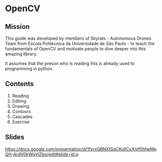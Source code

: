 # OpenCV

## Mission

This guide was developed by members of Skyrats - Autonomous Drones Team from Escola Politécnica da Universidade de São Paulo - to teach the fundamentals of OpenCV and motivate people to dive deeper into this amazing library.

It assumes that the preson who is reading this is already used to programming in python.

## Contents

1. Reading
2. Editing
3. Drawing
4. Contours
5. Cascades
6. Exercise

## Slides

https://docs.google.com/presentation/d/1fvrxQBNXtSqCKullCxXmf0hheMpQH-ArdV0kWqVlZbo/edit#slide=id.p 
